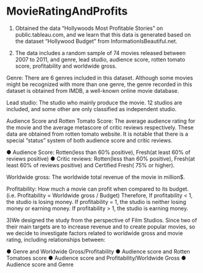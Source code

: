 # MovieRatingAndProfits
 
1)	Obtained the data “Hollywoods Most Profitable Stories” on public.tableau.com, and we learn that this data is generated based on the dataset “Hollywood Budget” from InformationIsBeautiful.net.

2) The data includes a random sample of 74 movies released between 2007 to 2011, and genre, lead studio, audience score, rotten tomato score, profitability and worldwide gross.

Genre: There are 6 genres included in this dataset. Although some movies might be recognized with more than one genre, the genre recorded in this dataset is obtained from IMDB, a well-known online movie database.

Lead studio: The studio who mainly produce the movie. 12 studios are included, and some other are only classified as independent studio.

Audience Score and Rotten Tomato Score: The average audience rating for the movie and the average metascore of critic reviews respectively. These data are obtained from rotten tomato website. It is notable that there is a special “status” system of both audience score and critic reviews.

●	Audience Score: Rotten(less than 60% positive), Fresh(at least 60% of reviews positive)
●	Critic reviews: Rotten(less than 60% positive), Fresh(at least 60% of reviews positive) and Certified Fresh( 75% or higher). 

Worldwide gross: The worldwide total revenue of the movie in million$.

Profitability: How much a movie can profit when compared to its budget.
                      (i.e. Profitability = Worldwide gross / Budget) Therefore,
                      If profitability < 1, the studio is losing money.
                      If profitability = 1, the studio is neither losing money or earning money.
                      If profitability > 1, the studio is earning money.



3)We designed the study from the perspective of Film Studios. Since two of their main targets are to increase revenue and to create popular movies, so we decide to investigate factors related to worldwide gross and movie rating, including relationships between:

●	Genre and Worldwide Gross/Profitability
●	Audience score and Rotten Tomatoes score
●	Audience score and Profitability/Worldwide Gross
●	Audience score and Genre
